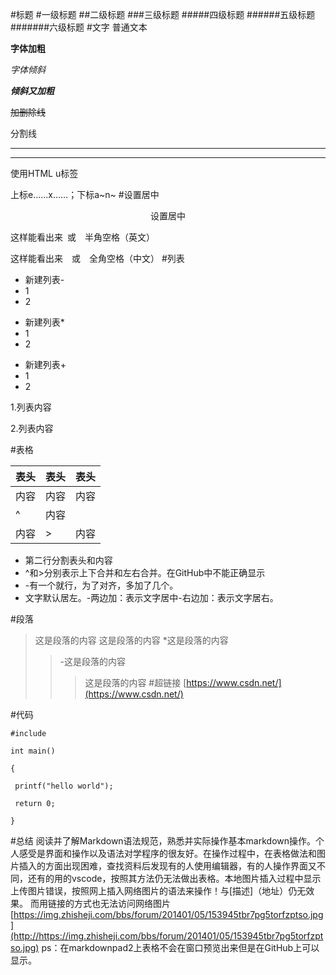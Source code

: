 #标题
#一级标题
##二级标题
###三级标题
#####四级标题
######五级标题
#######六级标题
#文字
普通文本

**字体加粗**

*字体倾斜*

***倾斜又加粗***

~~加删除线~~

分割线

---
***

使用HTML u标签 </u>

上标e……x……；下标a~n~
#设置居中
<div align=center>设置居中
</div>

这样能看出来&ensp;或&#8195;半角空格（英文）

这样能看出来&emsp;或&#8195;全角空格（中文）
#列表
- 新建列表-
- 1
- 2
* 新建列表*
* 1
* 2
+ 新建列表+
+ 1
+ 2

1.列表内容

2.列表内容

#表格

|表头|表头|表头|
|---|---|---|
|内容|内容|内容|
|^|内容|     |
|内容|>|内容|

* 第二行分割表头和内容
* ^和>分别表示上下合并和左右合并。在GitHub中不能正确显示
* -有一个就行，为了对齐，多加了几个。
* 文字默认居左。-两边加：表示文字居中-右边加：表示文字居右。

#段落
 >这是段落的内容
 >这是段落的内容
>*这是段落的内容
>>-这是段落的内容
>>>这是段落的内容
#超链接
[https://www.csdn.net/](https://www.csdn.net/)

#代码
```
#include

int main()

{

 printf("hello world");
 
 return 0;

}
```

#总结
阅读并了解Markdown语法规范，熟悉并实际操作基本markdown操作。个人感受是界面和操作以及语法对学程序的很友好。在操作过程中，在表格做法和图片插入的方面出现困难，查找资料后发现有的人使用编辑器，有的人操作界面又不同，还有的用的vscode，按照其方法仍无法做出表格。本地图片插入过程中显示上传图片错误，按照网上插入网络图片的语法来操作！与[描述]（地址）仍无效果。
而用链接的方式也无法访问网络图片
[https://img.zhisheji.com/bbs/forum/201401/05/153945tbr7pg5torfzptso.jpg](http://https://img.zhisheji.com/bbs/forum/201401/05/153945tbr7pg5torfzptso.jpg)
ps：在markdownpad2上表格不会在窗口预览出来但是在GitHub上可以显示。
